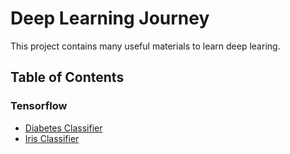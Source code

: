 # Deep Learning Journey
This project contains many useful materials to learn deep learing.
## Table of Contents
### Tensorflow
- [Diabetes Classifier](https://github.com/LoniQin/deep_learning_journey/blob/master/tensorflow/diabetes_classifier.ipynb)
- [Iris Classifier](https://github.com/LoniQin/deep_learning_journey/blob/master/tensorflow/iris_classifier.ipynb)

